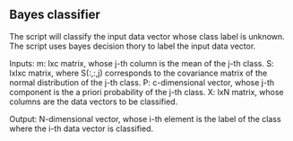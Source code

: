 ## Bayes classifier
The script will classify the input data vector whose class label is unknown. The script uses bayes decision thory to label the input data vector.

Inputs: 
 m:      lxc matrix, whose j-th column is the mean of the j-th class.
 S:      lxlxc matrix, where S(:,:,j) corresponds to the covariance matrix of the normal distribution of the j-th class.
 P:      c-dimensional vector, whose j-th component is the a priori probability of the j-th class.
 X:      lxN matrix, whose columns are the data vectors to be classified.

Output:  N-dimensional vector, whose i-th element is the label of the class where the i-th data vector is classified.




